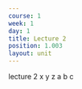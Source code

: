 ```yaml
---
course: 1
week: 1
day: 1
title: Lecture 2
position: 1.003
layout: unit
---
```

lecture 2
x
y
z
a
b
c
